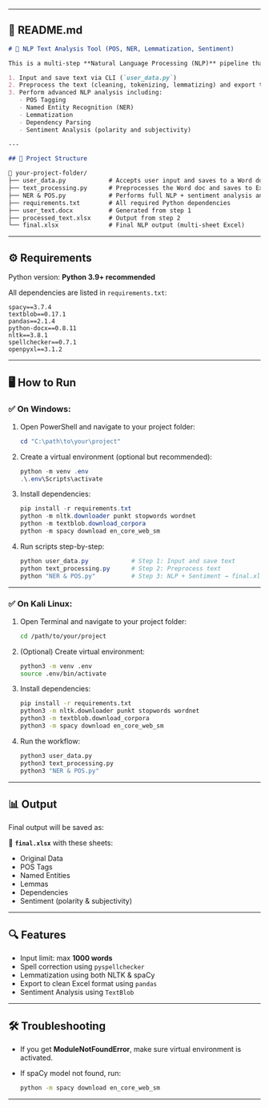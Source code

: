 

---

## 📄 README.md

````markdown
# 🧠 NLP Text Analysis Tool (POS, NER, Lemmatization, Sentiment)

This is a multi-step **Natural Language Processing (NLP)** pipeline that allows users to:

1. Input and save text via CLI (`user_data.py`)
2. Preprocess the text (cleaning, tokenizing, lemmatizing) and export to Excel (`text_processing.py`)
3. Perform advanced NLP analysis including:
   - POS Tagging
   - Named Entity Recognition (NER)
   - Lemmatization
   - Dependency Parsing
   - Sentiment Analysis (polarity and subjectivity)

---

## 📂 Project Structure

📁 your-project-folder/
├── user_data.py            # Accepts user input and saves to a Word doc
├── text_processing.py      # Preprocesses the Word doc and saves to Excel
├── NER & POS.py            # Performs full NLP + sentiment analysis and saves to final Excel
├── requirements.txt        # All required Python dependencies
├── user_text.docx          # Generated from step 1
├── processed_text.xlsx     # Output from step 2
└── final.xlsx              # Final NLP output (multi-sheet Excel)
````

---

## ⚙️ Requirements

Python version: **Python 3.9+ recommended**

All dependencies are listed in `requirements.txt`:

```text
spacy==3.7.4
textblob==0.17.1
pandas==2.1.4
python-docx==0.8.11
nltk==3.8.1
spellchecker==0.7.1
openpyxl==3.1.2
```

---

## 🖥️ How to Run

### ✅ On **Windows**:

1. Open PowerShell and navigate to your project folder:

   ```powershell
   cd "C:\path\to\your\project"
   ```

2. Create a virtual environment (optional but recommended):

   ```powershell
   python -m venv .env
   .\.env\Scripts\activate
   ```

3. Install dependencies:

   ```powershell
   pip install -r requirements.txt
   python -m nltk.downloader punkt stopwords wordnet
   python -m textblob.download_corpora
   python -m spacy download en_core_web_sm
   ```

4. Run scripts step-by-step:

   ```powershell
   python user_data.py            # Step 1: Input and save text
   python text_processing.py      # Step 2: Preprocess text
   python "NER & POS.py"          # Step 3: NLP + Sentiment → final.xlsx
   ```

---

### ✅ On **Kali Linux**:

1. Open Terminal and navigate to your project folder:

   ```bash
   cd /path/to/your/project
   ```

2. (Optional) Create virtual environment:

   ```bash
   python3 -m venv .env
   source .env/bin/activate
   ```

3. Install dependencies:

   ```bash
   pip install -r requirements.txt
   python3 -m nltk.downloader punkt stopwords wordnet
   python3 -m textblob.download_corpora
   python3 -m spacy download en_core_web_sm
   ```

4. Run the workflow:

   ```bash
   python3 user_data.py
   python3 text_processing.py
   python3 "NER & POS.py"
   ```

---

## 📊 Output

Final output will be saved as:

📄 **`final.xlsx`** with these sheets:

* Original Data
* POS Tags
* Named Entities
* Lemmas
* Dependencies
* Sentiment (polarity & subjectivity)

---

## 🔍 Features

* Input limit: max **1000 words**
* Spell correction using `pyspellchecker`
* Lemmatization using both NLTK & spaCy
* Export to clean Excel format using `pandas`
* Sentiment Analysis using `TextBlob`

---

## 🛠 Troubleshooting

* If you get **ModuleNotFoundError**, make sure virtual environment is activated.
* If spaCy model not found, run:

  ```bash
  python -m spacy download en_core_web_sm
  ```

---
